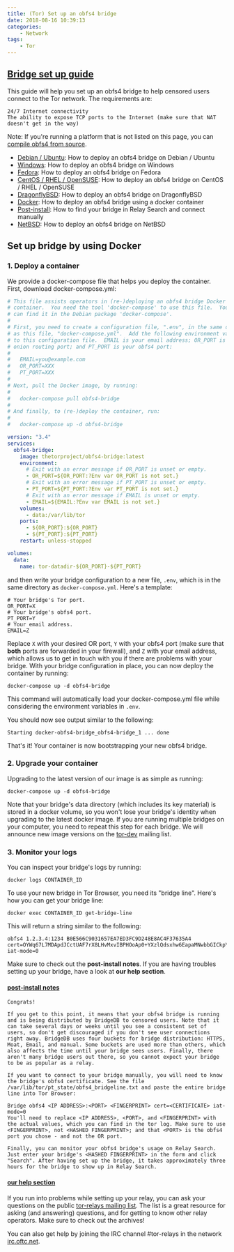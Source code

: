 ```yaml
---
title: (Tor) Set up an obfs4 bridge
date: 2018-08-16 10:39:13
categories:
    - Network
tags: 
    - Tor
---
```


## [Bridge set up guide](community.torproject.org/relay/setup/bridge/ )

This guide will help you set up an obfs4 bridge to help censored users connect to the Tor network. The requirements are:

    24/7 Internet connectivity
    The ability to expose TCP ports to the Internet (make sure that NAT doesn't get in the way)

Note: If you're running a platform that is not listed on this page, you can [compile obfs4 from source](https://gitlab.com/yawning/obfs4#installation).

- [Debian / Ubuntu](https://community.torproject.org/relay/setup/bridge/debian-ubuntu/): How to deploy an obfs4 bridge on Debian / Ubuntu
- [Windows](https://community.torproject.org/relay/setup/bridge/windows/): How to deploy an obfs4 bridge on Windows
- [Fedora](https://community.torproject.org/relay/setup/bridge/fedora/): How to deploy an obfs4 bridge on Fedora
- [CentOS / RHEL / OpenSUSE](https://community.torproject.org/relay/setup/bridge/centos-rhel-opensuse/): How to deploy an obfs4 bridge on CentOS / RHEL / OpenSUSE
- [DragonflyBSD](https://community.torproject.org/relay/setup/bridge/dragonflybsd/): How to deploy an obfs4 bridge on DragonflyBSD
- [Docker](https://community.torproject.org/relay/setup/bridge/docker/): How to deploy an obfs4 bridge using a docker container
- [Post-install](https://community.torproject.org/relay/setup/bridge/post-install/): How to find your bridge in Relay Search and connect manually
- [NetBSD](https://community.torproject.org/relay/setup/bridge/netbsd/): How to deploy an obfs4 bridge on NetBSD

## Set up bridge by using Docker

### 1. Deploy a container

We provide a docker-compose file that helps you deploy the container. First, download docker-compose.yml: 

```yml
# This file assists operators in (re-)deploying an obfs4 bridge Docker
# container.  You need the tool 'docker-compose' to use this file.  You
# can find it in the Debian package 'docker-compose'.
#
# First, you need to create a configuration file, ".env", in the same directory
# as this file, "docker-compose.yml".  Add the following environment variables
# to this configuration file.  EMAIL is your email address; OR_PORT is your
# onion routing port; and PT_PORT is your obfs4 port:
#
#   EMAIL=you@example.com
#   OR_PORT=XXX
#   PT_PORT=XXX
#
# Next, pull the Docker image, by running:
#
#   docker-compose pull obfs4-bridge
#
# And finally, to (re-)deploy the container, run:
#
#   docker-compose up -d obfs4-bridge

version: "3.4"
services:
  obfs4-bridge:
    image: thetorproject/obfs4-bridge:latest
    environment:
      # Exit with an error message if OR_PORT is unset or empty.
      - OR_PORT=${OR_PORT:?Env var OR_PORT is not set.}
      # Exit with an error message if PT_PORT is unset or empty.
      - PT_PORT=${PT_PORT:?Env var PT_PORT is not set.}
      # Exit with an error message if EMAIL is unset or empty.
      - EMAIL=${EMAIL:?Env var EMAIL is not set.}
    volumes:
      - data:/var/lib/tor
    ports:
      - ${OR_PORT}:${OR_PORT}
      - ${PT_PORT}:${PT_PORT}
    restart: unless-stopped

volumes:
  data:
    name: tor-datadir-${OR_PORT}-${PT_PORT}
```

and then write your bridge configuration to a new file, `.env`, which is in the same directory as `docker-compose.yml`. Here's a template:

```
# Your bridge's Tor port.
OR_PORT=X
# Your bridge's obfs4 port.
PT_PORT=Y
# Your email address.
EMAIL=Z
```

Replace `X` with your desired OR port, `Y` with your obfs4 port (make sure that **both** ports are forwarded in your firewall), and `Z` with your email address, which allows us to get in touch with you if there are problems with your bridge. With your bridge configuration in place, you can now deploy the container by running:

```
docker-compose up -d obfs4-bridge
```

This command will automatically load your docker-compose.yml file while considering the environment variables in `.env`.

You should now see output similar to the following:

```
Starting docker-obfs4-bridge_obfs4-bridge_1 ... done
```

That's it! Your container is now bootstrapping your new obfs4 bridge.

### 2. Upgrade your container

Upgrading to the latest version of our image is as simple as running:

```
docker-compose up -d obfs4-bridge
```

Note that your bridge's data directory (which includes its key material) is stored in a docker volume, so you won't lose your bridge's identity when upgrading to the latest docker image. If you are running multiple bridges on your computer, you need to repeat this step for each bridge. We will announce new image versions on the [tor-dev](https://lists.torproject.org/cgi-bin/mailman/listinfo/tor-dev) mailing list.

### 3. Monitor your logs

You can inspect your bridge's logs by running:

```
docker logs CONTAINER_ID
```

To use your new bridge in Tor Browser, you need its "bridge line". Here's how you can get your bridge line:

```
docker exec CONTAINER_ID get-bridge-line
```

This will return a string similar to the following:

```
obfs4 1.2.3.4:1234 B0E566C9031657EA7ED3FC9D248E8AC4F37635A4 cert=OYWq67L7MDApdJCctUAF7rX8LHvMxvIBPHOoAp0+YXzlQdsxhw6EapaMNwbbGICkpY8CPQ iat-mode=0
```

Make sure to check out the **post-install notes**. If you are having troubles setting up your bridge, have a look at **our help section**.

#### [post-install notes](https://community.torproject.org/relay/setup/bridge/post-install/)

```
Congrats!

If you get to this point, it means that your obfs4 bridge is running and is being distributed by BridgeDB to censored users. Note that it can take several days or weeks until you see a consistent set of users, so don't get discouraged if you don't see user connections right away. BridgeDB uses four buckets for bridge distribution: HTTPS, Moat, Email, and manual. Some buckets are used more than others, which also affects the time until your bridge sees users. Finally, there aren't many bridge users out there, so you cannot expect your bridge to be as popular as a relay.

If you want to connect to your bridge manually, you will need to know the bridge's obfs4 certificate. See the file /var/lib/tor/pt_state/obfs4_bridgeline.txt and paste the entire bridge line into Tor Browser:

Bridge obfs4 <IP ADDRESS>:<PORT> <FINGERPRINT> cert=<CERTIFICATE> iat-mode=0
You'll need to replace <IP ADDRESS>, <PORT>, and <FINGERPRINT> with the actual values, which you can find in the tor log. Make sure to use <FINGERPRINT>, not <HASHED FINGERPRINT>; and that <PORT> is the obfs4 port you chose - and not the OR port.

Finally, you can monitor your obfs4 bridge's usage on Relay Search. Just enter your bridge's <HASHED FINGERPRINT> in the form and click "Search". After having set up the bridge, it takes approximately three hours for the bridge to show up in Relay Search.
```

#### [our help section](https://community.torproject.org/relay/getting-help/)

If you run into problems while setting up your relay, you can ask your questions on the public [tor-relays mailing list](https://lists.torproject.org/cgi-bin/mailman/listinfo/tor-relays). The list is a great resource for asking (and answering) questions, and for getting to know other relay operators. Make sure to check out the archives!

You can also get help by joining the IRC channel #tor-relays in the network [irc.oftc.net](https://support.torproject.org/get-in-touch/#irc-help).

